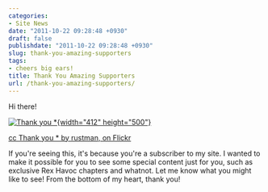 ```yaml
---
categories:
- Site News
date: "2011-10-22 09:28:48 +0930"
draft: false
publishdate: "2011-10-22 09:28:48 +0930"
slug: thank-you-amazing-supporters
tags:
- cheers big ears!
title: Thank You Amazing Supporters
url: /thank-you-amazing-supporters/
---
```

Hi there!

[![Thank you
\*](https://turbo.geekorium.com.au/wp-content/uploads/2486506322_0df7094b181.jpg){width="412"
height="500"}](http://www.flickr.com/photos/russmorris/2486506322/ "Thank you * by rustman, on Flickr")

[cc Thank you \* by rustman, on
Flickr](http://www.flickr.com/photos/russmorris/2486506322/ "Thank you * by rustman, on Flickr")

If you're seeing this, it's because you're a subscriber to my site. I
wanted to make it possible for you to see some special content just for
you, such as exclusive Rex Havoc chapters and whatnot. Let me know what
you might like to see! From the bottom of my heart, thank you!